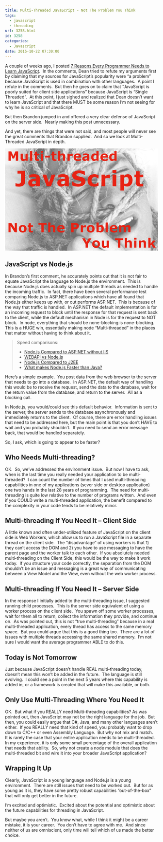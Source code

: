 ```yaml
---
title: Multi-Threaded JavaScript - Not The Problem You Think
tags:
  - javascript
  - threading
url: 3258.html
id: 3258
categories:
  - Javascript
date: 2015-10-22 07:30:00
---
```


A couple of weeks ago, I posted [7 Reasons Every Programmer Needs to Learn JavaScript](/7-reasons-every-programmer-needs-to-learn-javascript/).  In the comments, Dean tried to refute my arguments first by claiming that my sources for JavaScript’s popularity were “a problem” because JavaScript is used in combination with other languages.  A point I refute in the comments.  But then he goes on to claim that “JavaScript is poorly suited for client side applications” because JavaScript is “Single Threaded”.  At this point, I just sighed and realized that Dean doesn’t want to learn JavaScript and that there MUST be some reason I’m not seeing for why he is so critical of JavaScript.

But then Brandon jumped in and offered a very clear defense of JavaScript on the server side.  Nearly making this post unnecessary.

And yet, there are things that were not said, and most people will never see the great comments that Brandon supplied.  And so we look at Multi-Threaded JavaScript in depth.

![image](/uploads/2015/10/image2.png "image")

<!-- more -->

JavaScript vs Node.js
---------------------

In Brandon’s first comment, he accurately points out that it is not fair to equate JavaScript the language to Node.js the environment.  This is because Node.js does actually spin up multiple threads as needed to handle the incoming traffic.  In fact, there have been several performance test comparing Node.js to ASP.NET applications which have all found that Node.js either keeps up with, or out performs ASP.NET.  This is because of the way that traffic is handled.  In ASP.NET the default implementation is for an incoming request to block until the response for that request is sent back to the client, while the default mechanism in Node is for the request to NOT block.  In node, everything that should be none-blocking is none-blocking.  This is a HUGE win, essentially making node “Multi-threaded” in the places that matter without having to think about it.

> Speed comparisons:
>
> *   [Node.js Compared to ASP.NET without IIS](//www.haneycodes.net/to-node-js-or-not-to-node-js/)
> *   [WEBAPI vs Node.js](//mikaelkoskinen.net/post/asp-net-web-api-vs-node-js-benchmark)
> *   [Node.js Compared to J2EE](//blog.shinetech.com/2013/10/22/performance-comparison-between-node-js-and-java-ee/)
> *   [What makes Node.js Faster than Java?](//strongloop.com/strongblog/node-js-is-faster-than-java/)

Here’s a simple example.  You post data from the web browser to the server that needs to go into a database.  In ASP.NET, the default way of handling this would be to receive the request, send the data to the database, wait for the return value from the database, and return to the server.  All as a blocking call.

In Node.js, you would/could see this default behavior.  Information is sent to the server, the server sends to the database asynchronously and immediately returns to the client.  Of course, there are error handling issues that need to be addressed here, but the main point is that you don’t HAVE to wait and you probably shouldn’t.  If you need to send an error message back, that would be handled separately.

So, I ask, which is going to appear to be faster?

Who Needs Multi-threading?
--------------------------

OK.  So, we’ve addressed the environment issue.  But now I have to ask, when is the last time you really needed your application to be multi-threaded?  I can count the number of times that I used multi-threading capabilities in one of my applications (sever side or desktop application) one two hands in the last 28 years of programming.  The need for multi-threading is quite low relative to the number of programs written.  And even if you COULD write a multi-threaded application, the benefit compared to the complexity in your code tends to be relatively minor.

Multi-threading If You Need It – Client Side
--------------------------------------------

A little known and often under-utilized feature of JavaScript on the client side is Web Workers, which allow us to run a JavaScript file in a separate thread on the client side.  The “disadvantage” of using workers is that 1) they can’t access the DOM and 2) you have to use messaging to have the parent page and the worker talk to each other.  If you absolutely needed multi-threading on the Client Side, this would be the way to make it work today.  If you structure your code correctly, the separation from the DOM shouldn’t be an issue and messaging is a great way of communicating between a View Model and the View, even without the web worker process.

Multi-threading If You Need It – Server Side
--------------------------------------------

In the response I initially added to the multi-threading issue, I suggested running child processes.  This is the server side equivalent of using a worker process on the client side.  You spawn off some worker processes, wait for them all to return, collect the information they provide, and continue on.  As was pointed out, this is not “true multi-threading” because in a real multi-threaded application, every thread has access to the same memory space.  But you could argue that this is a good thing too.  There are a lot of issues with multiple threads accessing the same shared memory.  I’m not sure I would want the average programmer ABLE to do this.

Today is Not Tomorrow
---------------------

Just because JavaScript doesn’t handle REAL multi-threading today, doesn’t mean this won’t be added in the future.  The language is still evolving.  I could see a point in the next 5 years where this capability is added in, or a framework is created that will make this available, or both.

Only Use Multi-Threading Where You Need It
------------------------------------------

OK.  But what if you REALLY need Multi-threading capabilities? As was pointed out, then JavaScript may not be the right language for the job.  But then, you could easily argue that C#, Java, and many other languages aren’t either.  If you REALLY need that kind of speed, you probably want to drop down to C/C++ or even Assembly Language.  But why not mix and match.  It is rarely the case that your entire application needs to be multi-threaded.  In my experience, it is only some small percentage of the overall application that needs that ability.  So, why not create a node module that does the multi-threaded bit and wire it into your broader JavaScript application?

Wrapping It Up
--------------

Clearly, JavaScript is a young language and Node.js is a young environment.  There are still issues that need to be worked out.  But for as young as it is, they have some pretty robust capabilities “out-of-the-box” that will only get better in the future.

I’m excited and optimistic.  Excited about the potential and optimistic about the future capabilities for threading in JavaScript.

But maybe you aren’t.  You know what, while I think it might be a career mistake, it is your career.  You don’t have to agree with me.  And since neither of us are omniscient, only time will tell which of us made the better choice.
